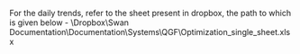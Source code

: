 For the daily trends, refer to the sheet present in dropbox, the path to which is given below -
\Dropbox\Swan Documentation\Documentation\Systems\QGF\Optimization_single_sheet.xlsx
